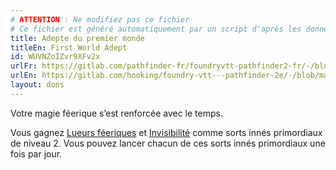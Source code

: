 ```yaml
---
# ATTENTION : Ne modifiez pas ce fichier
# Ce fichier est généré automatiquement par un script d'après les données du module Foundry VTT officiel et de sa traduction
title: Adepte du premier monde
titleEn: First World Adept
id: WUVNZoIZvr9XFv2x
urlFr: https://gitlab.com/pathfinder-fr/foundryvtt-pathfinder2-fr/-/blob/master/data/feats/WUVNZoIZvr9XFv2x.htm
urlEn: https://gitlab.com/hooking/foundry-vtt---pathfinder-2e/-/blob/master/packs/data/feats.db/first-world-adept.json
layout: dons
---
```

Votre magie féerique s’est renforcée avec le temps.

Vous gagnez [Lueurs féeriques](../sorts/lueurs-féériques.md) et [Invisibilité](../sorts/invisibilité.md) comme sorts innés primordiaux de niveau 2. Vous pouvez lancer chacun de ces sorts innés primordiaux une fois par jour.
